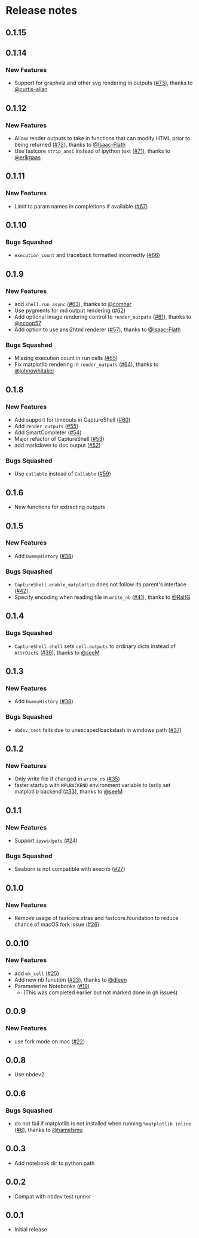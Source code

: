 # Release notes

<!-- do not remove -->

## 0.1.15




## 0.1.14

### New Features

- Support for graphviz and other svg rendering in outputs ([#73](https://github.com/AnswerDotAI/execnb/pull/73)), thanks to [@curtis-allan](https://github.com/curtis-allan)


## 0.1.12

### New Features

- Allow render outputs to take in functions that can modify HTML prior to being returned ([#72](https://github.com/AnswerDotAI/execnb/pull/72)), thanks to [@Isaac-Flath](https://github.com/Isaac-Flath)
- Use fastcore `strip_ansi` instead of ipython text ([#71](https://github.com/AnswerDotAI/execnb/pull/71)), thanks to [@erikgaas](https://github.com/erikgaas)


## 0.1.11

### New Features

- Limit to param names in completions if available ([#67](https://github.com/AnswerDotAI/execnb/issues/67))


## 0.1.10

### Bugs Squashed

- `execution_count` and traceback formatted incorrectly ([#66](https://github.com/AnswerDotAI/execnb/issues/66))


## 0.1.9

### New Features

- add `shell.run_async` ([#63](https://github.com/AnswerDotAI/execnb/pull/63)), thanks to [@comhar](https://github.com/comhar)
- Use pygments for md output rendering ([#62](https://github.com/AnswerDotAI/execnb/issues/62))
- Add optional image rendering control to `render_outputs` ([#61](https://github.com/AnswerDotAI/execnb/pull/61)), thanks to [@ncoop57](https://github.com/ncoop57)
- Add option to use ansi2html renderer ([#57](https://github.com/AnswerDotAI/execnb/pull/57)), thanks to [@Isaac-Flath](https://github.com/Isaac-Flath)

### Bugs Squashed

- Missing execution count in run cells ([#65](https://github.com/AnswerDotAI/execnb/issues/65))
- Fix matplotlib rendering in `render_outputs` ([#64](https://github.com/AnswerDotAI/execnb/pull/64)), thanks to [@johnowhitaker](https://github.com/johnowhitaker)


## 0.1.8

### New Features

- Add support for timeouts in CaptureShell ([#60](https://github.com/fastai/execnb/issues/60))
- Add `render_outputs` ([#55](https://github.com/fastai/execnb/issues/55))
- Add SmartCompleter ([#54](https://github.com/fastai/execnb/issues/54))
- Major refactor of CaptureShell ([#53](https://github.com/fastai/execnb/issues/53))
- add markdown to doc output ([#52](https://github.com/fastai/execnb/issues/52))

### Bugs Squashed

- Use `callable` instead of `Callable` ([#59](https://github.com/fastai/execnb/issues/59))


## 0.1.6

- New functions for extracting outputs


## 0.1.5

### New Features

- Add `DummyHistory` ([#38](https://github.com/fastai/execnb/issues/38))

### Bugs Squashed

- `CaptureShell.enable_matplotlib` does not follow its parent's interface ([#42](https://github.com/fastai/execnb/issues/42))
- Specify encoding when reading file in `write_nb` ([#41](https://github.com/fastai/execnb/pull/41)), thanks to [@RalfG](https://github.com/RalfG)


## 0.1.4


### Bugs Squashed

- `CaptureShell.shell` sets `cell.outputs` to ordinary dicts instead of `AttrDict`s ([#39](https://github.com/fastai/execnb/pull/39)), thanks to [@seeM](https://github.com/seeM)


## 0.1.3

### New Features

- Add `DummyHistory` ([#38](https://github.com/fastai/execnb/issues/38))

### Bugs Squashed

- `nbdev_test` fails due to unescaped backslash in windows path ([#37](https://github.com/fastai/execnb/issues/37))


## 0.1.2

### New Features

- Only write file if changed in `write_nb` ([#35](https://github.com/fastai/execnb/issues/35))
- faster startup with `MPLBACKEND` environment variable to lazily set matplotlib backend ([#33](https://github.com/fastai/execnb/pull/33)), thanks to [@seeM](https://github.com/seeM)


## 0.1.1

### New Features

- Support `ipywidgets` ([#24](https://github.com/fastai/execnb/issues/24))

### Bugs Squashed

- Seaborn is not compatible with execnb ([#27](https://github.com/fastai/execnb/issues/27))


## 0.1.0

### New Features

- Remove usage of fastcore.xtras and fastcore.foundation to reduce chance of macOS fork issue ([#26](https://github.com/fastai/execnb/issues/26))


## 0.0.10

### New Features

- add `mk_cell` ([#25](https://github.com/fastai/execnb/issues/25))
- Add new nb function ([#23](https://github.com/fastai/execnb/pull/23)), thanks to [@dleen](https://github.com/dleen)
- Parameterize Notebooks ([#19](https://github.com/fastai/execnb/issues/19))
  - (This was completed earlier but not marked done in gh issues)


## 0.0.9

### New Features

- use fork mode on mac ([#22](https://github.com/fastai/execnb/issues/22))


## 0.0.8

- Use nbdev2


## 0.0.6

### Bugs Squashed

- do not fail if matplotlib is not installed when running  `%matplotlib inline` ([#6](https://github.com/fastai/execnb/pull/6)), thanks to [@hamelsmu](https://github.com/hamelsmu)


## 0.0.3

- Add notebook dir to python path


## 0.0.2

- Compat with nbdev test runner


## 0.0.1

- Initial release

